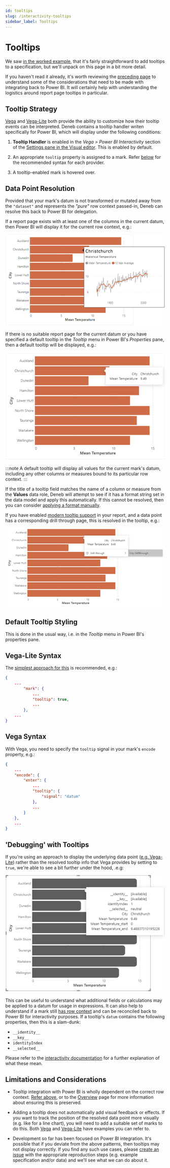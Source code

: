 ```yaml
---
id: tooltips
slug: /interactivity-tooltips
sidebar_label: Tooltips
---
```


# Tooltips

We saw [in the worked example](simple-example#tooltips), that it's fairly straightforward to add tooltips to a specification, but we'll unpack on this page in a bit more detail.

If you haven't read it already, it's worth reviewing the [preceding page](interactivity-overview) to understand some of the considerations that need to be made with integrating back to Power BI. It will certainly help with understanding the logistics around report page tooltips in particular.

## Tooltip Strategy

[Vega](https://github.com/vega/vega-tooltip/blob/master/docs/creating_your_tooltip.md#step-4-define-your-tooltip-in-vega-or-vega-lite) and [Vega-Lite](https://vega.github.io/vega-lite/docs/tooltip.html) both provide the ability to customize how their tooltip events can be interpreted. Deneb contains a tooltip handler writen specifically for Power BI, which will display under the following conditions:

1. **Tooltip Handler** is enabled in the _Vega > Power BI Interactivity_ section of the [Settings pane in the Visual editor](visual-editor#settings-tab). This is enabled by default.

2. An appropriate `tooltip` property is assigned to a mark. Refer [below](#vega-lite-syntax) for the recommended syntax for each provider.

3. A tooltip-enabled mark is hovered over.

## Data Point Resolution

Provided that your mark's datum is not transformed or mutated away from the `"dataset"` and represents the _"pure"_ row context passed-in, Deneb can resolve this back to Power BI for delegation.

If a report page exists with at least one of the columns in the current datum, then Power BI will display it for the current row context, e.g.:

![tooltip-report-page-example.png](./img/tooltip-report-page-example.png "Deneb resolving a mark's datum back to a report page tooltip.")

If there is no suitable report page for the current datum or you have specified a default tooltip in the _Tooltip_ menu in Power BI's _Properties_ pane, then a default tooltip will be displayed, e.g.:

![tooltip-default-example.png](./img/tooltip-default-example.png "Deneb resolving a mark's datum back to a default tooltip.")

:::note
A default tooltip will display all values for the current mark's datum, including any other columns or measures bound to its particular row context.
:::

If the title of a tooltip field matches the name of a column or measure from the **Values** data role, Deneb will attempt to see if it has a format string set in the data model and apply this automatically. If this cannot be resolved, then you can consider [applying a format manually](formatting).

If you have enabled [modern tooltip support](https://docs.microsoft.com/en-us/power-bi/create-reports/desktop-visual-tooltips) in your report, and a data point has a corresponding drill through page, this is resolved in the tooltip, e.g.:

![tooltip-modern.png](./img/tooltip-modern.png "Deneb resolving a mark's datum back to a default tooltip. In this case, modern tooltip support is enabled, and a drill through page is available.")

## Default Tooltip Styling

This is done in the usual way, i.e. in the _Tooltip_ menu in Power BI's properties pane.

## Vega-Lite Syntax

The [simplest approach for this](https://vega.github.io/vega-lite/docs/tooltip.html#encoding) is recommended, e.g.:

```json
{
    ...
        "mark": {
            ...
            "tooltip": true,
            ...
        },
    ...
}
```

## Vega Syntax

With Vega, you need to specify the `tooltip` signal in your mark's `encode` property, e.g.:

```json
{
    ...
    "encode": {
        "enter": {
            ...
            "tooltip": {
                "signal": "datum"
            },
            ...
        }
    },
    ...
}
```

## 'Debugging' with Tooltips

If you're using an approach to display the underlying data point ([e.g. Vega-Lite](https://vega.github.io/vega-lite/docs/tooltip.html#data)) rather than the resolved tooltip info that Vega provides by setting to `true`, we're able to see a bit further under the hood, .e.g:

![tooltip-datum-full.png](./img/tooltip-datum-full.png "The raw underlying tooltip datum exposes additional properties.")

This can be useful to understand what additional fields or calculations may be applied to a datum for usage in expressions. It can also help to understand if a mark still [has row context](interactivity-overview/#reconciliation-of-data-andor-row-context) and can be reconciled back to Power BI for interactivity purposes. If a tooltip's `datum` contains the following properties, then this is a slam-dunk:

- `__identity__`
- `__key__`
- `identityIndex`
- `__selected__`

Please refer to the [interactivity documentation](interactivity-overview/#additional-datum-fields) for a further explanation of what these mean.

## Limitations and Considerations

- Tooltip integration with Power BI is wholly dependent on the correct row context. [Refer above](#data-point-resolution), or to the [Overview](interactivity-overview) page for more information about ensuring this is preserved.

- Adding a tooltip does not automatically add visual feedback or effects. If you want to track the position of the resolved data point more visually (e.g. like for a line chart), you will need to add a suitable set of marks to do this. Both [Vega](https://vega.github.io/vega/examples/) and [Vega-Lite](https://vega.github.io/vega-lite/examples/) have examples you can refer to.

- Development so far has been focused on Power BI integration. It's possible that if you deviate from the above patterns, then tooltips may not display correctly. If you find any such use cases, please [create an issue](https://github.com/deneb-viz/deneb/issues) with the appropriate reproduction steps (e.g. example specification and/or data) and we'll see what we can do about it.
